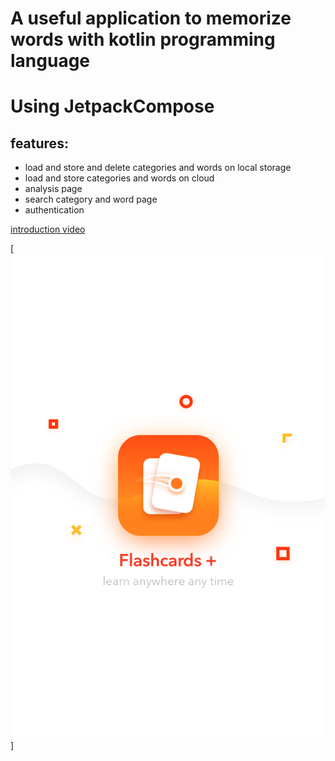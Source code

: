 # A useful application to memorize words with kotlin programming language 
# Using JetpackCompose
## features:
+ load and store and delete categories and  words on local storage
+ load and store categories and  words on cloud
+ analysis page
+ search category and word page
+ authentication

[introduction video](https://github.com/hoseinlook/Flash-Card/raw/master/readme_files/introduction.mp4)

[![icon](https://raw.githubusercontent.com/hoseinlook/Flash-Card/master/readme_files/splashimage.png)]
